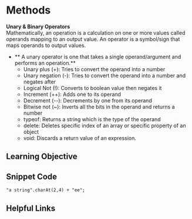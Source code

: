 # Methods
**Unary & Binary Operators**  
Mathematically, an operation is a calculation on one or more values called operands mapping to an output value. An operator is a symbol/sign that maps operands to output values.  

* ** A unary operator is one that takes a single operand/argument and performs an operation.**
  * Unary plus (+):	Tries to convert the operand into a number
  * Unary negation (-):	Tries to convert the operand into a number and negates after
  * Logical Not (!):	Converts to boolean value then negates it
  * Increment (++):	Adds one to its operand
  * Decrement (--):	Decrements by one from its operand
  * Bitwise not (~):	Inverts all the bits in the operand and returns a number
  * typeof:	Returns a string which is the type of the operand
  * delete:	Deletes specific index of an array or specific property of an object
  * void:	Discards a return value of an expression.


## Learning Objective 

## Snippet Code
```Javascipt
"a string".charAt(2,4) + "ee";
```
## Helpful Links
